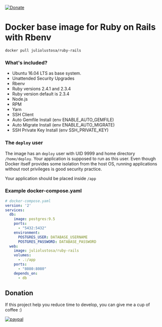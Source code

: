[![Donate](https://img.shields.io/badge/Donate-PayPal-green.svg)](https://www.paypal.com/cgi-bin/webscr?cmd=_donations&business=E3G6KRHXDUF98&lc=US&item_name=Help%20Developer%20Julio%20Lustosa&currency_code=USD&bn=PP%2dDonationsBF%3abtn_donateCC_LG%2egif%3aNonHosted)

# Docker base image for Ruby on Rails with Rbenv
```shell
docker pull juliolustosa/ruby-rails
```

### What's included?

* Ubuntu 16.04 LTS as base system.
* Unattended Security Upgrades
* Rbenv
* Ruby versions 2.4.1 and 2.3.4
* Ruby version default is 2.3.4
* Node.js
* RPM
* Yarn
* SSH Client
* Auto Gemfile Install (env ENABLE_AUTO_GEMFILE)
* Auto Migrate Install (env ENABLE_AUTO_MIGRATE)
* SSH Private Key Install (env SSH_PRIVATE_KEY)

### The `deploy` user

The image has an `deploy` user with UID 9999 and home directory `/home/deploy`. Your application is supposed to run as this user. Even though Docker itself provides some isolation from the host OS, running applications without root privileges is good security practice.

Your application should be placed inside `/app`

### Example docker-compose.yaml
```yml
# docker-compose.yaml
version: '2'
services:
  db:
    image: postgres:9.5
    ports:
      - "5432:5432"
    environment:
      POSTGRES_USER: DATABASE_USERNAME
      POSTGRES_PASSWORD: DATABASE_PASSWORD
  web:
    image: juliolustosa/ruby-rails
    volumes:
      - .:/app
    ports:
      - "8080:8080"
    depends_on:
      - db
```

## Donation
If this project help you reduce time to develop, you can give me a cup of coffee :)

[![paypal](https://www.paypalobjects.com/en_US/i/btn/btn_donateCC_LG.gif)](https://www.paypal.com/cgi-bin/webscr?cmd=_donations&business=E3G6KRHXDUF98&lc=US&item_name=Help%20Developer%20Julio%20Lustosa&currency_code=USD&bn=PP%2dDonationsBF%3abtn_donateCC_LG%2egif%3aNonHosted)
